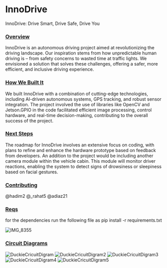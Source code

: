 # InnoDrive
InnoDrive: Drive Smart, Drive Safe, Drive You

### [Overview](#overview)
InnoDrive is an autonomous driving project aimed at revolutionizing the driving landscape. Our inspiration stems from how unpredictable human driving is – from safety concerns to wasted time at traffic lights. We envisioned a solution that solves these challenges, offering a safer, more efficient, and inclusive driving experience.
### [How We Built It](#how-we-built-it)
We built InnoDrive with a combination of cutting-edge technologies, including AI-driven autonomous systems, GPS tracking, and robust sensor integration. The project involved the use of libraries like OpenCV and Jetson.GPIO in the code facilitated efficient image processing, control hardware, and real-time decision-making, contributing to the overall success of the project.
### [Next Steps](#next-steps)
The roadmap for InnoDrive involves an extensive focus on coding, with plans to refine and enhance the hardware prototype based on feedback from developers. An addition to the project would be including another camera module within the vehicle cabin. This module will monitor driver reactions, enabling the system to detect signs of drowsiness or sleepiness based on facial gestures.
### [Contributing](#contributing)
@hadim2 @_rahat5 @adiaz21

### [Reqs](#reqs)
for the dependencies run the following file as
pip install -r requirements.txt

![IMG_8355](https://github.com/HadiM2/InnoDrive/assets/97601068/3fc7d619-0d88-4fa2-b9be-f3b18a938138)

### [Circuit Diagrams](#circuitdiagram)
![DuckieCricuitDigram](https://github.com/HadiM2/InnoDrive/assets/97601068/b0a54c77-b9f2-4593-9d3f-df91ba02fe39)
![DuckieCricuitDigram2](https://github.com/HadiM2/InnoDrive/assets/97601068/c37d7faf-13fa-4ee9-a60c-ffc12056e0ab)
![DuckieCricuitDigram3](https://github.com/HadiM2/InnoDrive/assets/97601068/97f94004-e0e1-43c3-a0a2-0093cc82d656)
![DuckieCricuitDigram4](https://github.com/HadiM2/InnoDrive/assets/97601068/f005ecd9-8d3f-4462-b23d-8b5181924c99)
![DuckieCricuitDigram5](https://github.com/HadiM2/InnoDrive/assets/97601068/f628740a-ac60-4f0a-b2d4-5a273928a5d7)
